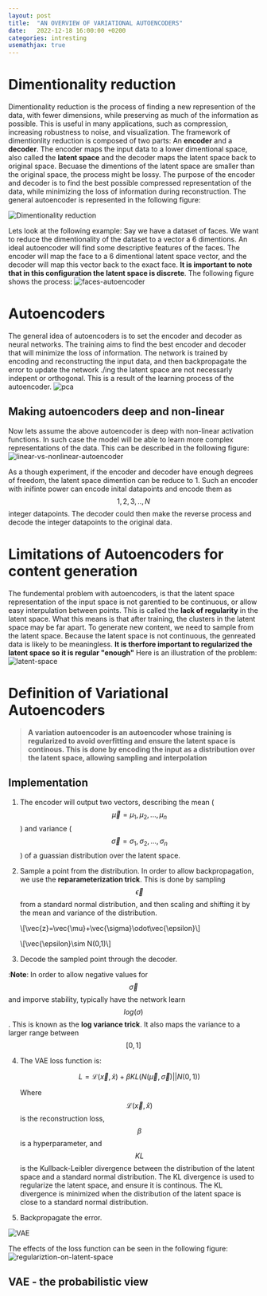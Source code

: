 ```yaml
---
layout: post
title:  "AN OVERVIEW OF VARIATIONAL AUTOENCODERS"
date:   2022-12-18 16:00:00 +0200
categories: intresting
usemathjax: true
---
```


# Dimentionality reduction
Dimentionality reduction is the process of finding a new represention of the data, with fewer dimensions, while preserving as much of the information as possible. This is useful in many applications, such as compression, increasing robustness to noise, and visualization. 
The framework of dimentionlity reduction is composed of two parts: An **encoder** and a **decoder**. The encoder maps the input data to a lower dimentional space, also called the **latent space** and the decoder maps the latent space back to original space. Becuase the dimentions of the latent space are smaller than the original space, the process might be lossy. The purpose of the encoder and decoder is to find the best possible compressed representation of the data, while minimizing the loss of information during reconstruction.
The general autoencoder is represented in the following figure:

![Dimentionality reduction]


Lets look at the following example: Say we have a dataset of faces. We want to reduce the dimentionality of the dataset to a vector a 6 dimentions. An ideal autoencoder will find some descriptive features of the faces. The encoder will map the face to a 6 dimentional latent space vector, and the decoder will map this vector back to the exact face. **It is important to note that in this configuration the latent space is discrete**. The following figure shows the process:
![faces-autoencoder]

# Autoencoders
The general idea of autoencoders is to set the encoder and decoder as neural networks. The training aims to find the best encoder and decoder that will minimize the loss of information. The network is trained by encoding and reconstructing the input data, and then backpropagate the error to update the network ./ing the latent space are not necessarly indepent or orthogonal. This is a result of the learning process of the autoencoder.
![pca]

## Making autoencoders deep and non-linear
Now lets assume the above autoencoder is deep with non-linear activation functions. In such case the model will be able to learn more complex representations of the data. This can be described in the following figure:
![linear-vs-nonlinear-autoencoder]

As a though experiment, if the encoder and decoder have enough degrees of freedom, the latent space dimention can be reduce to 1. Such an encoder with inifinte power can encode inital datapoints and encode them as $$1,2,3,..,N$$ integer datapoints. The decoder could then make the reverse process and decode the integer datapoints to the original data.

# Limitations of Autoencoders for content generation
The fundemental problem with autoencoders, is that the latent space representation of the input space is not garentied to be continuous, or allow easy interpulation between points. This is called the **lack of regularity** in the latent space.
What this means is that after training, the clusters in the latent space may be far apart. To generate new content, we need to sample from the latent space. Because the latent space is not continuous, the genreated data is likely to be meaningless. **It is therfore important to regularized the latent space so it is regular "enough"**
Here is an illustration of the problem:
![latent-space]

# **Definition of Variational Autoencoders**
>**A variation autoencoder is an autoencoder whose training is regularized to avoid overfitting and ensure the latent space is continous. This is done by encoding the input as a distribution over the latent space, allowing sampling and interpolation**

## Implementation
1. The encoder will output two vectors, describing the mean ($$\vec{\mu}={\mu_1,\mu_2,...,\mu_n}$$) and variance ($$\vec{\sigma}={\sigma_1,\sigma_2,...,\sigma_n}$$) of a guassian distribution over the latent space.
2. Sample a point from the distribution. In order to allow backpropagation, we use the **reparameterization trick**. This is done by sampling $$\vec{\epsilon}$$ from a standard normal distribution, and then scaling and shifting it by the mean and variance of the distribution. 

    \\[\vec{z}=\vec{\mu}+\vec{\sigma}\odot\vec{\epsilon}\\]

    \\[\vec{\epsilon}\sim N(0,1)\\]

3. Decode the sampled point through the decoder.

:**Note**: In order to allow negative values for $$\vec{\sigma}$$ and imporve stability, typically have the network learn $$log({\sigma})$$. This is known as the **log variance trick**. It also maps the variance to a larger range between $$[0,1]$$

4. The VAE loss function is: 
   
   $$
    L = \mathcal{L}(\vec{x},\hat{x}) + \beta KL(N(\vec{\mu},\vec{\sigma})||N(0,1))
   $$
   
    Where $$\mathcal{L}(\vec{x},\hat{x})$$ is the reconstruction loss, $$\beta$$ is a hyperparameter, and $$KL$$ is the Kullback-Leibler divergence between the distribution of the latent space and a standard normal distribution. The KL divergence is used to regularize the latent space, and ensure it is continous. The KL divergence is minimized when the distribution of the latent space is close to a standard normal distribution. 

5. Backpropagate the error.


![VAE]

The effects of the loss function can be seen in the following figure:
![regulariztion-on-latent-space]


## VAE - the probabilistic view


[Dimentionality reduction]: /assets/images/2022-12-18-VAE/dimentionality-reduction.png

[faces-autoencoder]: /assets/images/2022-12-18-VAE/faces-autoencoder.png 

[pca]: /assets/images/2022-12-18-VAE/pca.png

[nn-autoencoder]: /assets/images/2022-12-18-VAE/nn-autoencoders.png

[linear-vs-nonlinear-autoencoder]: /assets/images/2022-12-18-VAE/linear-vs-nonlinear-autoencoder.png

[latent-space]: /assets/images/2022-12-18-VAE/latent-space.png

[VAE]: /assets/images/2022-12-18-VAE/VAE.png

[regulariztion-on-latent-space]: /assets/images/2022-12-18-VAE/regulariztion-on-latent-space.png